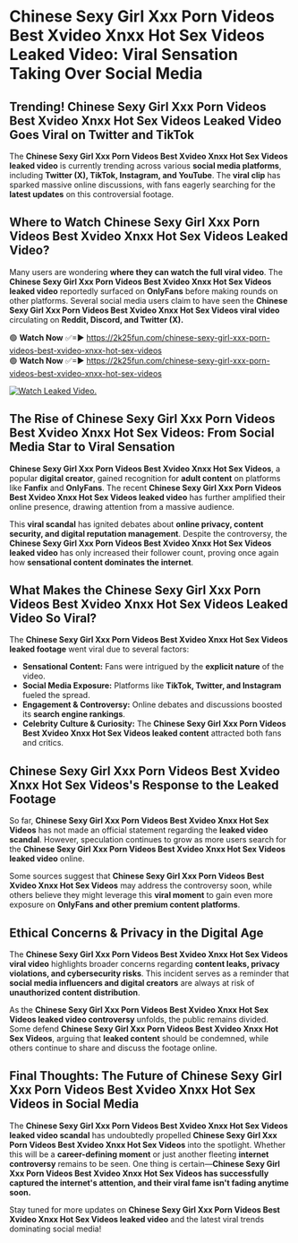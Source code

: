 # Chinese Sexy Girl Xxx Porn Videos Best Xvideo Xnxx Hot Sex Videos Leaked Video: Viral Sensation Taking Over Social Media

## **Trending! Chinese Sexy Girl Xxx Porn Videos Best Xvideo Xnxx Hot Sex Videos Leaked Video Goes Viral on Twitter and TikTok**
The **Chinese Sexy Girl Xxx Porn Videos Best Xvideo Xnxx Hot Sex Videos leaked video** is currently trending across various **social media platforms**, including **Twitter (X), TikTok, Instagram, and YouTube**. The **viral clip** has sparked massive online discussions, with fans eagerly searching for the **latest updates** on this controversial footage.

## **Where to Watch Chinese Sexy Girl Xxx Porn Videos Best Xvideo Xnxx Hot Sex Videos Leaked Video?**
Many users are wondering **where they can watch the full viral video**. The **Chinese Sexy Girl Xxx Porn Videos Best Xvideo Xnxx Hot Sex Videos leaked video** reportedly surfaced on **OnlyFans** before making rounds on other platforms. Several social media users claim to have seen the **Chinese Sexy Girl Xxx Porn Videos Best Xvideo Xnxx Hot Sex Videos viral video** circulating on **Reddit, Discord, and Twitter (X).**

🟢 **Watch Now** ✅=► https://2k25fun.com/chinese-sexy-girl-xxx-porn-videos-best-xvideo-xnxx-hot-sex-videos  
🟢 **Watch Now** ✅=► https://2k25fun.com/chinese-sexy-girl-xxx-porn-videos-best-xvideo-xnxx-hot-sex-videos  

[![Watch Leaked Video.](https://miro.medium.com/v2/resize:fit:828/format:webp/1*cilzJN44JGOrTw9NJCrNHA.gif "Watch Leaked Video")](https://2k25fun.com/chinese-sexy-girl-xxx-porn-videos-best-xvideo-xnxx-hot-sex-videos)

## **The Rise of Chinese Sexy Girl Xxx Porn Videos Best Xvideo Xnxx Hot Sex Videos: From Social Media Star to Viral Sensation**
**Chinese Sexy Girl Xxx Porn Videos Best Xvideo Xnxx Hot Sex Videos**, a popular **digital creator**, gained recognition for **adult content** on platforms like **Fanfix** and **OnlyFans**. The recent **Chinese Sexy Girl Xxx Porn Videos Best Xvideo Xnxx Hot Sex Videos leaked video** has further amplified their online presence, drawing attention from a massive audience.

This **viral scandal** has ignited debates about **online privacy, content security, and digital reputation management**. Despite the controversy, the **Chinese Sexy Girl Xxx Porn Videos Best Xvideo Xnxx Hot Sex Videos leaked video** has only increased their follower count, proving once again how **sensational content dominates the internet**.

## **What Makes the Chinese Sexy Girl Xxx Porn Videos Best Xvideo Xnxx Hot Sex Videos Leaked Video So Viral?**
The **Chinese Sexy Girl Xxx Porn Videos Best Xvideo Xnxx Hot Sex Videos leaked footage** went viral due to several factors:
- **Sensational Content:** Fans were intrigued by the **explicit nature** of the video.
- **Social Media Exposure:** Platforms like **TikTok, Twitter, and Instagram** fueled the spread.
- **Engagement & Controversy:** Online debates and discussions boosted its **search engine rankings**.
- **Celebrity Culture & Curiosity:** The **Chinese Sexy Girl Xxx Porn Videos Best Xvideo Xnxx Hot Sex Videos leaked content** attracted both fans and critics.

## **Chinese Sexy Girl Xxx Porn Videos Best Xvideo Xnxx Hot Sex Videos's Response to the Leaked Footage**
So far, **Chinese Sexy Girl Xxx Porn Videos Best Xvideo Xnxx Hot Sex Videos** has not made an official statement regarding the **leaked video scandal**. However, speculation continues to grow as more users search for the **Chinese Sexy Girl Xxx Porn Videos Best Xvideo Xnxx Hot Sex Videos leaked video** online.

Some sources suggest that **Chinese Sexy Girl Xxx Porn Videos Best Xvideo Xnxx Hot Sex Videos** may address the controversy soon, while others believe they might leverage this **viral moment** to gain even more exposure on **OnlyFans and other premium content platforms**.

## **Ethical Concerns & Privacy in the Digital Age**
The **Chinese Sexy Girl Xxx Porn Videos Best Xvideo Xnxx Hot Sex Videos viral video** highlights broader concerns regarding **content leaks, privacy violations, and cybersecurity risks**. This incident serves as a reminder that **social media influencers and digital creators** are always at risk of **unauthorized content distribution**.

As the **Chinese Sexy Girl Xxx Porn Videos Best Xvideo Xnxx Hot Sex Videos leaked video controversy** unfolds, the public remains divided. Some defend **Chinese Sexy Girl Xxx Porn Videos Best Xvideo Xnxx Hot Sex Videos**, arguing that **leaked content** should be condemned, while others continue to share and discuss the footage online.

## **Final Thoughts: The Future of Chinese Sexy Girl Xxx Porn Videos Best Xvideo Xnxx Hot Sex Videos in Social Media**
The **Chinese Sexy Girl Xxx Porn Videos Best Xvideo Xnxx Hot Sex Videos leaked video scandal** has undoubtedly propelled **Chinese Sexy Girl Xxx Porn Videos Best Xvideo Xnxx Hot Sex Videos** into the spotlight. Whether this will be a **career-defining moment** or just another fleeting **internet controversy** remains to be seen. One thing is certain—**Chinese Sexy Girl Xxx Porn Videos Best Xvideo Xnxx Hot Sex Videos has successfully captured the internet's attention, and their viral fame isn't fading anytime soon.**

Stay tuned for more updates on **Chinese Sexy Girl Xxx Porn Videos Best Xvideo Xnxx Hot Sex Videos leaked video** and the latest viral trends dominating social media!